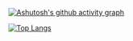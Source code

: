 [![Ashutosh's github activity graph](https://github-readme-activity-graph.cyclic.app/graph?username=moiahm886&theme=dracula)](https://github.com/moiahm886/github-readme-activity-graph)

[![Top Langs](https://github-readme-stats.vercel.app/api/top-langs/?username=moiahm886)](https://github.com/moiahm886/github-readme-stats)

